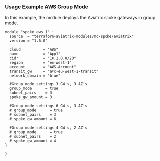 ### Usage Example AWS Group Mode

In this example, the module deploys the Aviatrix spoke gateways in group mode.

```hcl
module "spoke_aws_1" {
  source  = "terraform-aviatrix-modules/mc-spoke/aviatrix"
  version = "1.6.0"

  cloud          = "AWS"
  name           = "App1"
  cidr           = "10.1.0.0/20"
  region         = "eu-west-1"
  account        = "AWS-Account"
  transit_gw     = "avx-eu-west-1-transit"
  network_domain = "blue"

  #Group mode settings 3 GW's, 3 AZ's
  group_mode      = true
  subnet_pairs    = 3
  spoke_gw_amount = 3

  #Group mode settings 6 GW's, 3 AZ's
  # group_mode      = true
  # subnet_pairs    = 3
  # spoke_gw_amount = 6

  #Group mode settings 4 GW's, 2 AZ's
  # group_mode      = true
  # subnet_pairs    = 2
  # spoke_gw_amount = 4  
}

}
```